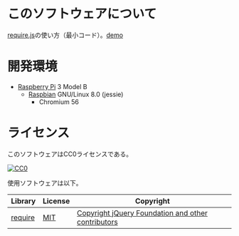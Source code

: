 # このソフトウェアについて

[require.js](http://requirejs.org/)の使い方（最小コード）。[demo](https://ytyaru.github.io/JS.require.min.20180809100000)

# 開発環境

* [Raspberry Pi](https://ja.wikipedia.org/wiki/Raspberry_Pi) 3 Model B
    * [Raspbian](https://www.raspberrypi.org/downloads/raspbian/) GNU/Linux 8.0 (jessie)
        * Chromium 56

# ライセンス

このソフトウェアはCC0ライセンスである。

[![CC0](http://i.creativecommons.org/p/zero/1.0/88x31.png "CC0")](http://creativecommons.org/publicdomain/zero/1.0/deed.ja)

使用ソフトウェアは以下。

Library|License|Copyright
-------|-------|---------
[require](http://requirejs.org/)|[MIT](https://opensource.org/licenses/MIT)|[Copyright jQuery Foundation and other contributors](https://github.com/requirejs/requirejs/blob/master/LICENSE)
